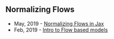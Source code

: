 ## Normalizing Flows
- May, 2019 - [Normalizing Flows in Jax](https://github.com/ericjang/nf-jax)
- Feb, 2019 - [Intro to Flow based models](https://www.youtube.com/watch?v=mYCLVPRy2nc&feature=youtu.be&t=6393)